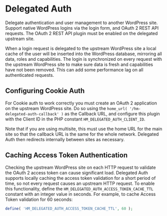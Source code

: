 # Delegated Auth

Delegate authentication and user management to another WordPress site. Support native WordPress logins via the login form, and OAuth 2 REST API requests. The OAuth 2 REST API plugin must be enabled on the delegated upstream site.

When a login request is delegated to the upstream WordPress site a local cache of the user will be inserted into the WordPress database, mirroring all data, roles and capabilities. The login is synchronized on every request with the upstream WordPress site to make sure data is fresh and capabilities have not been removed. This can add some performance lag on all authenticated requests.

## Configuring Cookie Auth

For Cookie auth to work correctly you must create an OAuth 2 application on the upstream WordPress site. Do so using the `home_url( '/hm-delegated-auth-callback' )` as the Callback URL, and configure this plugin with the Client ID in the PHP constant `HM_DELEGATED_AUTH_CLIENT_ID`.

Note that if you are using multisite, this must use the home URL for the main site so that the callback URL is the same for the whole network. Delegated Auth then redirects internally between sites as necessary.

## Caching Access Token Authentication

Checking the upstream WordPress site on each HTTP request to validate the OAuth 2 access token can cause significant load. Delegated Auth supports locally caching the access token validation for a short period of time, so not every request causes an upstream HTTP request. To enable this functionality, define the `HM_DELEGATED_AUTH_ACCESS_TOKEN_CACHE_TTL` constant with an integer value in seconds. For example, to cache Access Token validation for 60 seconds:

```php
define( 'HM_DELEGATED_AUTH_ACCESS_TOKEN_CACHE_TTL', 60 );
```
